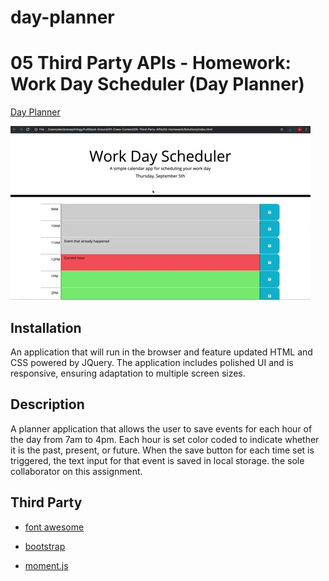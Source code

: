 # day-planner


# 05 Third Party APIs - Homework: Work Day Scheduler (Day Planner)

[Day Planner](https://jnm8787.github.io/day-planner/)

![GitHub code size in bytes](05-third-party-apis-homework-demo.gif)

 
## Installation

An application that will run in the browser and feature updated HTML and CSS powered by JQuery. The application includes polished UI and is responsive, ensuring adaptation to multiple screen sizes.

## Description

A planner application that allows the user to save events for each hour of the day from 7am to 4pm. Each hour is set color coded to indicate whether it is the past, present, or future. When the save button for each time set is triggered, the text input for that event is saved in local storage.
the sole collaborator on this assignment.

## Third Party 

* [font awesome](https://fontawesome.com/)
  
* [bootstrap](https://getbootstrap.com/)
  
* [moment.js](https://momentjs.com/)
